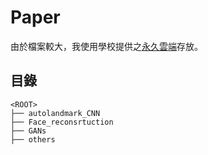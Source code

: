 # Paper

由於檔案較大，我使用學校提供之[永久雲端](https://drive.google.com/drive/folders/0AAGRA4X21VyqUk9PVA)存放。

## 目錄
```text
<ROOT>
├── autolandmark_CNN
├── Face_reconsrtuction
├── GANs
├── others
```